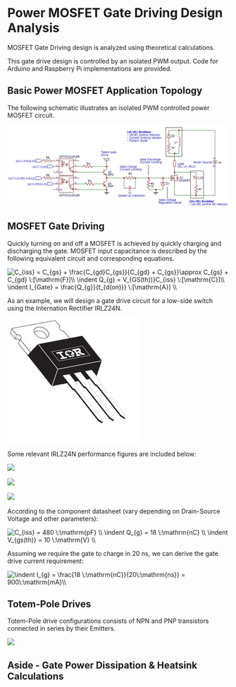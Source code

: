 # Power MOSFET Gate Driving Design Analysis

MOSFET Gate Driving design is analyzed using theoretical calculations. 

This gate drive design is controlled by an isolated PWM output. Code for Arduino and Raspberry Pi implementations are provided.

## Basic Power MOSFET Application Topology

The following schematic illustrates an isolated PWM controlled power MOSFET circuit. 

![](https://github.com/morganjlw/MOSFET-Gate-Driving/blob/master/images/PwrMOSFETSchematic.JPG)

## MOSFET Gate Driving

Quickly turning on and off a MOSFET is achieved by quickly charging and discharging the gate. MOSFET input capacitance is described by the following equivalent circuit and corresponding equations. 

<img src="https://latex.codecogs.com/gif.latex?C_{iss}&space;=&space;C_{gs}&space;&plus;&space;\frac{C_{gd}C_{gs}}{C_{gd}&space;&plus;&space;C_{gs}}\approx&space;C_{gs}&space;&plus;&space;C_{gd}&space;\:[\mathrm{F}]\\&space;\indent&space;Q_{g}&space;=&space;V_{GS(th)}C_{iss}&space;\:[\mathrm{C}]\\&space;\indent&space;I_{Gate}&space;=&space;\frac{Q_{g}}{t_{d(on)}}&space;\:[\mathrm{A}]&space;\\" title="C_{iss} = C_{gs} + \frac{C_{gd}C_{gs}}{C_{gd} + C_{gs}}\approx C_{gs} + C_{gd} \:[\mathrm{F}]\\ \indent Q_{g} = V_{GS(th))}C_{iss} \:[\mathrm{C}]\\ \indent I_{Gate} = \frac{Q_{g}}{t_{d(on)}} \:[\mathrm{A}] \\" />

As an example, we will design a gate drive circuit for a low-side switch using the Internation Rectifier IRLZ24N.  

![](https://github.com/morganjlw/MOSFET-Gate-Driving/blob/master/images/IRLZ24N.gif)

Some relevant IRLZ24N performance figures are included below:

![](https://github.com/morganjlw/MOSFET-and-IGBT-Gate-Driving/blob/master/IRLZ24Ndatasheetfigures/figures1and2.JPG)

![](https://github.com/morganjlw/MOSFET-and-IGBT-Gate-Driving/blob/master/IRLZ24Ndatasheetfigures/figures3and4.JPG)

![](https://github.com/morganjlw/MOSFET-and-IGBT-Gate-Driving/blob/master/IRLZ24Ndatasheetfigures/figures5to8.JPG)

According to the component datasheet (vary depending on Drain-Source Voltage and other parameters):

<img src="https://latex.codecogs.com/gif.latex?C_{iss}&space;=&space;480&space;\:\mathrm{pf}&space;\\&space;\indent&space;Q_{g}&space;=&space;15&space;\:\mathrm{nC}&space;\\&space;\indent&space;V_{gs(th)}&space;=&space;10&space;\:\mathrm{V}&space;\\" title="C_{iss} = 480 \:\mathrm{pF} \\ \indent Q_{g} = 18 \:\mathrm{nC} \\ \indent V_{gs(th)} = 10 \:\mathrm{V} \\" />

Assuming we require the gate to charge in 20 ns, we can derive the gate drive current requirement:

<img src="https://latex.codecogs.com/gif.latex?\indent&space;I_{g}&space;=&space;\frac{18&space;\:\mathrm{nC}}{20\:\mathrm{ns}}&space;=&space;900\:\mathrm{mA}\\" title="\indent I_{g} = \frac{18 \:\mathrm{nC}}{20\:\mathrm{ns}} = 900\:\mathrm{mA}\\" />

## Totem-Pole Drives

Totem-Pole drive configurations consists of NPN and PNP transistors connected in series by their Emitters. 

![](https://github.com/morganjlw/MOSFET-and-IGBT-Gate-Driving/blob/master/images/totempoledrive.jpg)

## Aside - Gate Power Dissipation & Heatsink Calculations



